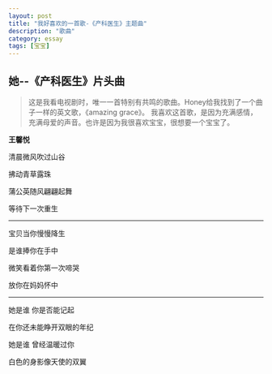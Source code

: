 ```yaml
---
layout: post
title: "我好喜欢的一首歌-《产科医生》主题曲"
description: "歌曲"
category: essay
tags: [宝宝]
---
```

## 她--《产科医生》片头曲 ##
>这是我看电视剧时，唯一一首特别有共鸣的歌曲。Honey给我找到了一个曲子一样的英文歌，《amazing grace》。
>我喜欢这首歌，是因为充满感情，充满母爱的声音。也许是因为我很喜欢宝宝，很想要一个宝宝了。
>
**王馨悦**

清晨微风吹过山谷

拂动青草露珠

蒲公英随风翩翩起舞

等待下一次重生

---

宝贝当你慢慢降生

是谁捧你在手中

微笑看着你第一次啼哭

放你在妈妈怀中

---

她是谁  你是否能记起

在你还未能睁开双眼的年纪

她是谁 曾经温暖过你

白色的身影像天使的双翼